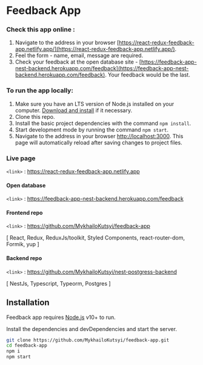 # Feedback App

### Check this app online :

1. Navigate to the address in your browser
   [https://react-redux-feedback-app.netlify.app/](https://react-redux-feedback-app.netlify.app/).
2. Feel the form - name, email, message are required.
3. Check your feedback at the open database site -
   [https://feedback-app-nest-backend.herokuapp.com/feedback](https://feedback-app-nest-backend.herokuapp.com/feedback).
   Your feedback would be the last.

### To run the app locally:

1. Make sure you have an LTS version of Node.js installed on your computer.
   [Download and install](https://nodejs.org/en/) if it necessary.
2. Clone this repo.
3. Install the basic project dependencies with the command `npm install`.
4. Start development mode by running the command `npm start`.
5. Navigate to the address in your browser
   [http://localhost:3000](http://localhost:3000). This page will automatically
   reload after saving changes to project files.

### Live page

`<link>` : <https://react-redux-feedback-app.netlify.app>

#### Open database

`<link>` : <https://feedback-app-nest-backend.herokuapp.com/feedback>

#### Frontend repo

`<link>` : https://github.com/MykhailoKutsyi/feedback-app

[ React, Redux, ReduxJs/toolkit, Styled Components, react-router-dom, Formik,
yup ]

#### Backend repo

`<link>` : <https://github.com/MykhailoKutsyi/nest-postgress-backend>

[ NestJs, Typescript, Typeorm, Postgres ]

## Installation

Feedback app requires [Node.js](https://nodejs.org/) v10+ to run.

Install the dependencies and devDependencies and start the server.

```sh
git clone https://github.com/MykhailoKutsyi/feedback-app.git
cd feedback-app
npm i
npm start
```
